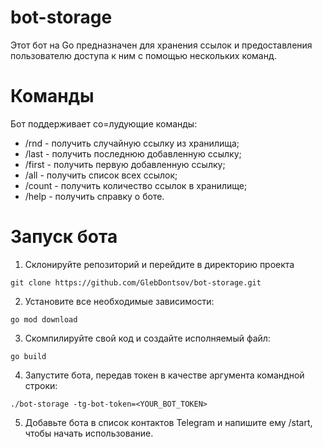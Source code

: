 # bot-storage
Этот бот на Go предназначен для хранения ссылок и предоставления пользователю доступа к ним с помощью нескольких команд.

# Команды
Бот поддерживает со=лудующие команды:
- /rnd - получить случайную ссылку из хранилища;
- /last - получить последнюю добавленную ссылку;
- /first - получить первую добавленную ссылку;
- /all - получить список всех ссылок;
- /count - получить количество ссылок в хранилище;
- /help - получить справку о боте.

# Запуск бота
1. Склонируйте репозиторий и перейдите в директорию проекта
```
git clone https://github.com/GlebDontsov/bot-storage.git
```
2. Установите все необходимые зависимости:
```
go mod download
```
3.  Скомпилируйте свой код и создайте исполняемый файл:
```
go build
```
4. Запустите бота, передав токен в качестве аргумента командной строки:
```
./bot-storage -tg-bot-token=<YOUR_BOT_TOKEN>
```
5. Добавьте бота в список контактов Telegram и напишите ему /start, чтобы начать использование.


